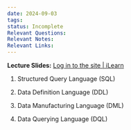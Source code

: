 ```yaml
---
date: 2024-09-03
tags: 
status: Incomplete
Relevant Questions: 
Relevant Notes: 
Relevant Links:
---
```

**Lecture Slides:** [Log in to the site | iLearn](https://ilearn.mq.edu.au/mod/book/view.php?id=8329616)

1. Structured Query Language (SQL)  
    
2. Data Definition Language (DDL)
3. Data Manufacturing Language (DML)
4. Data Querying Language (DQL)